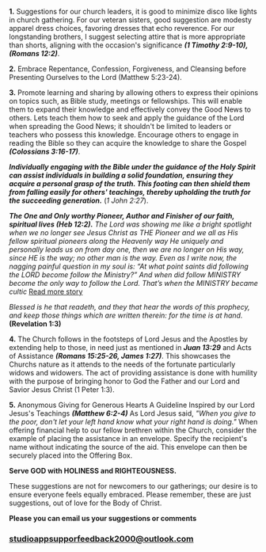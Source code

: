 **1.** Suggestions for our church leaders, it is good to minimize disco like lights in church gathering. For our veteran sisters, good suggestion are modesty apparel dress choices, favoring dresses that echo reverence. For our longstanding brothers, I suggest selecting attire that is more appropriate than shorts, aligning with the occasion's significance ***(1 Timothy 2:9-10), (Romans 12:2)***.

**2.** 
Embrace Repentance, Confession, Forgiveness, and Cleansing before Presenting Ourselves to the Lord (Matthew 5:23-24).

**3.**
Promote learning and sharing by allowing others to express their opinions on topics such, as Bible study, meetings or fellowships. This will enable them to expand their knowledge and effectively convey the Good News to others. Lets teach them how to seek and apply the guidance of the Lord when spreading the Good News; it shouldn't be limited to leaders or teachers who possess this knowledge. Encourage others to engage in reading the Bible so they can acquire the knowledge to share the Gospel ***(Colossians 3:16-17)***.

***Individually engaging with the Bible under the guidance of the Holy Spirit can assist individuals in building a solid foundation, ensuring they acquire a personal grasp of the truth. This footing can then shield them from falling easily for others' teachings, thereby upholding the truth for the succeeding generation.*** (*1 John 2:27*).

***The One and Only worthy Pioneer, Author and Finisher of our faith, spiritual lives (Heb 12:2).*** 
*The Lord was showing me like a bright spotlight when we no longer see Jesus Christ as THE Pioneer and we all as His fellow spiritual pioneers along the Heavenly way He uniquely and personally leads us on from day one, then we are no longer on His way, since HE is the way; no other man is the way. Even as I write now, the nagging painful question in my soul is: “At what point saints did following the LORD become follow the Ministry?” And when did follow MINISTRY become the only way to follow the Lord. That’s when the MINISTRY became cultic* [Read more story](https://docs.google.com/document/d/1mAx9LAYStZC2DwSPlR3WCfGY5vQIywCGztSbzb4zQlg/edit?fbclid=IwAR3i7PJqNlW948dC_4r9H9P99mpTRrM8njM2wlxl85cuW3LMuSeHPXC0mF4)



*Blessed is he that readeth, and they that hear the words of this prophecy, and keep those things which are written therein: for the time is at hand.* **(Revelation 1:3)**

**4.**
The Church follows in the footsteps of Lord Jesus and the Apostles by extending help to those, in need just as mentioned in ***Juan 13:29*** and Acts of Assistance ***(Romans 15:25-26, James 1:27)***. This showcases the Churchs nature as it attends to the needs of the fortunate particularly widows and widowers. The act of providing assistance is done with humility with the purpose of bringing honor to God the Father and our Lord and Savior Jesus Christ (1 Peter 1:3). 

**5.**
Anonymous Giving for Generous Hearts
A Guideline Inspired by our Lord Jesus's Teachings ***(Matthew 6:2-4)***
As Lord Jesus said, *"When you give to the poor, don't let your left hand know what your right hand is doing."* When offering financial help to our fellow brethren within the Church, consider the example of placing the assistance in an envelope. Specify the recipient's name without indicating the source of the aid. This envelope can then be securely placed into the Offering Box.

**Serve GOD with HOLINESS and RIGHTEOUSNESS.**

These suggestions are not for newcomers to our gatherings; our desire is to ensure everyone feels equally embraced.
Please remember, these are just suggestions, out of love for the Body of Christ.

**Please you can email us your suggestions or comments**
### studioappsupporfeedback2000@outlook.com 


